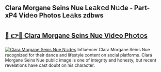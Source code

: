 ## Clara Morgane Seins Nue Le𝚊k𝚎d N𝚞𝚍e - Part-xP4 Vid𝚎o Photos Le𝚊ks zdbws

# <h2><a href="http://fb7h73.evod.top/?m=Clara+Morgane+Seins+Nue">🔗 👉🔴 Clara Morgane Seins Nue Vid𝚎o Ph𝚘t𝚘s</a></h2>

[![Clara Morgane Seins Nue N𝚞d𝚎s](https://i.imgur.com/8V9OHl7.gif)](http://fb7h73.evod.top/?m=Clara+Morgane+Seins+Nue)
Influencer Clara Morgane Seins Nue recognized for their dance and lifestyle content on social platforms. Clara Morgane Seins Nue public image is one of integrity and honesty, but recent revelations have cast doubt on his character. 
